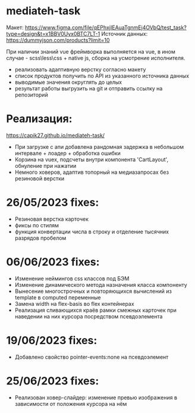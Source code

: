 # mediateh-task

Макет: https://www.figma.com/file/qEPhxjIEAuaTgnmEj4OVbQ/test_task?type=design&t=x1BBV0Uyx0BTC7LT-1
Источник данных: https://dummyjson.com/products?limit=10

При наличии знаний vue фреймворка выполняется на vue, в ином случае - scss\less\css + native js, сборка на усмотрение исполнителя.

- реализовать адаптивную верстку согласно макету
- список продуктов получить по API из указанного источника данных
- выводимые значения округлять до целых
- результат работы выгрузить на git и отправить ссылку на репозиторий

# Реализация:

https://capik27.github.io/mediateh-task/

- При загрузке с апи добавлена рандомная задержка в небольшом интервале + лоадер + обработка ошибки
- Корзина на vuex, подсчеты внутри компонента 'CartLayout', обнуление при нажатии
- Немного ховеров, адаптив топорный на медиазапросах без резиновой верстки

# 26/05/2023 fixes:

- Резиновая верстка карточек
- фиксы по стилям
- функция конвертации числа в строку и отделение тысячних разрядов пробелом

# 06/06/2023 fixes:

- Изменение неймингов css классов под БЭМ
- Изменение динамического метода назначения класса компоненту
- Вынесение многострочных и повторяющихся вычислений из template в computed переменные
- Замена width на flex-basis во flex контейнерах
- Реализация сливающихся краёв рамки смежных карточек при наведении на них курсора посредством псевдоэлемента

# 19/06/2023 fixes:

- Добавлено свойство pointer-events:none на псевдоэлемент

# 25/06/2023 fixes:

- Реализован ховер-слайдер: изменение превью изображения в зависимости от положения курсора на нём
